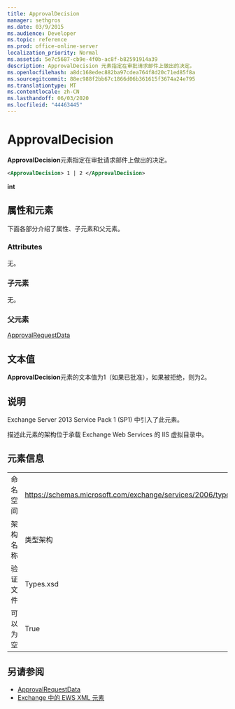 ```yaml
---
title: ApprovalDecision
manager: sethgros
ms.date: 03/9/2015
ms.audience: Developer
ms.topic: reference
ms.prod: office-online-server
localization_priority: Normal
ms.assetid: 5e7c5687-cb9e-4f0b-ac8f-b82591914a39
description: ApprovalDecision 元素指定在审批请求邮件上做出的决定。
ms.openlocfilehash: a8dc168edec882ba97cdea764f8d20c71ed85f8a
ms.sourcegitcommit: 88ec988f2bb67c1866d06b361615f3674a24e795
ms.translationtype: MT
ms.contentlocale: zh-CN
ms.lasthandoff: 06/03/2020
ms.locfileid: "44463445"
---
```

# <a name="approvaldecision"></a>ApprovalDecision

**ApprovalDecision**元素指定在审批请求邮件上做出的决定。 
  
```XML
<ApprovalDecision> 1 | 2 </ApprovalDecision>
```

 **int**
## <a name="attributes-and-elements"></a>属性和元素

下面各部分介绍了属性、子元素和父元素。
  
### <a name="attributes"></a>Attributes

无。
  
### <a name="child-elements"></a>子元素

无。
  
### <a name="parent-elements"></a>父元素

[ApprovalRequestData](approvalrequestdata.md)
  
## <a name="text-value"></a>文本值

**ApprovalDecision**元素的文本值为1（如果已批准），如果被拒绝，则为2。 
  
## <a name="remarks"></a>说明

Exchange Server 2013 Service Pack 1 (SP1) 中引入了此元素。
  
描述此元素的架构位于承载 Exchange Web Services 的 IIS 虚拟目录中。
  
## <a name="element-information"></a>元素信息

|||
|:-----|:-----|
|命名空间  <br/> |https://schemas.microsoft.com/exchange/services/2006/types  <br/> |
|架构名称  <br/> |类型架构  <br/> |
|验证文件  <br/> |Types.xsd  <br/> |
|可以为空  <br/> |True  <br/> |
   
## <a name="see-also"></a>另请参阅

- [ApprovalRequestData](approvalrequestdata.md)
- [Exchange 中的 EWS XML 元素](ews-xml-elements-in-exchange.md)

